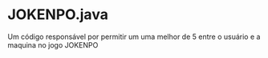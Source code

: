 # JOKENPO.java
Um código responsável por permitir um uma melhor de 5 entre o usuário e a maquina no jogo JOKENPO

